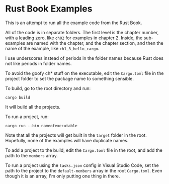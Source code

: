 # Rust Book Examples
This is an attempt to run all the example code from the Rust Book.

All of the code is in separate folders. The first level is the chapter number, with a leading zero, like `ch02` for examples in chapter 2. Inside, the sub-examples are named with the chapter, and the chapter section, and then the name of the example, like `ch1_3_hello_cargo`.

I use underscores instead of periods in the folder names because Rust does not like periods in folder names.

To avoid the goofy ch* stuff on the executable, edit the `Cargo.toml` file in the project folder to set the package name to something sensible.

To build, go to the root directory and run:

`cargo build`

It will build all the projects.

To run a project, run:

`cargo run --bin nameofexecutable`

Note that all the projects will get built in the `target` folder in the root. Hopefully, none of the examples will have duplicate names.

To add a project to the build, edit the `Cargo.toml` file in the root, and add the path to the `members` array.

To run a project using the `tasks.json` config in Visual Studio Code, set the path to the project to the `default-members` array in the root `Cargo.toml`. Even though it is an array, I'm only putting one thing in there.
